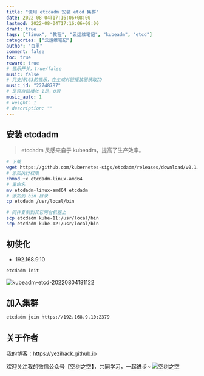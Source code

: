 ```yaml
---
title: "使用 etcdadm 安装 etcd 集群"
date: 2022-08-04T17:16:06+08:00
lastmod: 2022-08-04T17:16:06+08:00
draft: true
tags: ["linux", "教程", "云运维笔记", "kubeadm", "etcd"]
categories: ["云运维笔记"]
author: "百里"
comment: false
toc: true
reward: true
# 音乐开关，true/false
music: false
# 只支持163的音乐，在生成外链播放器获取ID
music_id: "22748787"
# 是否自动播放 1是，0否
music_auto: 1
# weight: 1
# description: ""
---
```


## 安装 etcdadm

> etcdadm 灵感来自于 kubeadm，提高了生产效率。

```sh
# 下载
wget https://github.com/kubernetes-sigs/etcdadm/releases/download/v0.1.5/etcdadm-linux-amd64
# 添加执行权限
chmod +x etcdadm-linux-amd64 
# 重命名
mv etcdadm-linux-amd64 etcdadm
# 添加到 bin 目录
cp etcdadm /usr/local/bin

# 同样复制到其它两台机器上
scp etcdadm kube-11:/usr/local/bin
scp etcdadm kube-12:/usr/local/bin
```

## 初使化

- 192.168.9.10

```sh
etcdadm init
```

![kubeadm-etcd-20220804181122](https://cdn.jsdelivr.net/gh/yezihack/assets/b/kubeadm-etcd-20220804181122)

## 加入集群

```sh
etcdadm join https://192.168.9.10:2379
```















## 关于作者

我的博客：<https://yezihack.github.io>

欢迎关注我的微信公众号【空树之空】，共同学习，一起进步~
![空树之空](https://cdn.jsdelivr.net/gh/yezihack/assets/b/20210122112114.png?imageslim)
